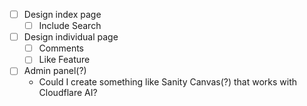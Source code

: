 - [ ] Design index page
  - [ ] Include Search

- [ ] Design individual page
  - [ ] Comments
  - [ ] Like Feature

- [ ] Admin panel(?)
  - Could I create something like Sanity Canvas(?) that works with Cloudflare AI?
